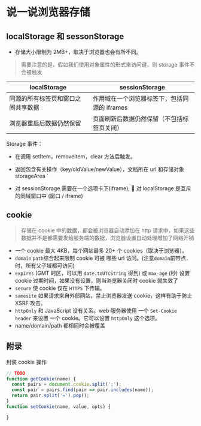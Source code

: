 # 说一说浏览器存储

## localStorage 和 sessonStorage

- 存储大小限制为 2MB+，取决于浏览器也会有所不同。

> 需要注意的是，假如我们使用对象属性的形式来访问键，则 storage 事件不会被触发

| localStorage                       | sessionStorage                               |
| ---------------------------------- | -------------------------------------------- |
| 同源的所有标签页和窗口之间共享数据 | 作用域在一个浏览器标签下，包括同源的 iframes |
| 浏览器重启后数据仍然保留           | 页面刷新后数据仍然保留（不包括标签页关闭）   |

Storage 事件：

- 在调用 setItem，removeItem，clear 方法后触发。

- 返回包含有关操作（key/oldValue/newValue），文档所在 url 和存储对象 storageArea
`
- 对 sessionStorage 需要在一个选项卡下(iframe);  对 localStorage 是互斥的同域窗口中 (窗口 / iframe)

## cookie

> 存储在 cookie 中的数据，都会被浏览器自动添加在 http 请求中，如果这些数据并不是都需要发给服务端的数据，浏览器设置自动处理增加了网络开销

- 一个 cookie 最大 4KB，每个网站最多 20+ 个 cookies（取决于浏览器）。
- `domain` `path`综合起来限制 cookie 可被 哪些 url 访问。(注意`domain`前带点`.`时，所有父子域都可访问)
- `expires` (GMT 时区，可以用 `date.toUTCString` 得到) 或 `max-age` (秒) 设置 cookie 过期时间，如果没有设置，则当浏览器关闭时 cookie 就失效了
- `secure` 使 cookie 仅在 `HTTPS` 下传输。
- `samesite` 如果请求来自外部网站，禁止浏览器发送 cookie，这样有助于防止 XSRF 攻击。
- `httpOnly` 和 JavaScript 没有关系。web 服务器使用 一个 `Set-Cookie header` 来设置 一个 cookie。它可以设置 `httpOnly` 这个选项。
- name/domain/path 都相同时会被覆盖

## 附录

封装 cookie 操作

```javascript
// TODO 
function getCookie(name) {
  const pairs = document.cookie.split(';');
  const pair = pairs.find(pair => pair.includes(name));
  return pair.split('=').pop();
}
function setCookie(name, value, opts) {

}
```
